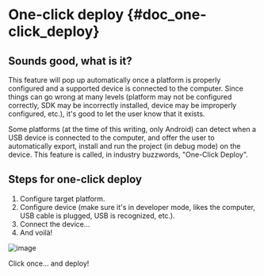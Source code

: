 One-click deploy {#doc_one-click_deploy}
================

Sounds good, what is it?
------------------------

This feature will pop up automatically once a platform is properly
configured and a supported device is connected to the computer. Since
things can go wrong at many levels (platform may not be configured
correctly, SDK may be incorrectly installed, device may be improperly
configured, etc.), it\'s good to let the user know that it exists.

Some platforms (at the time of this writing, only Android) can detect
when a USB device is connected to the computer, and offer the user to
automatically export, install and run the project (in debug mode) on the
device. This feature is called, in industry buzzwords, \"One-Click
Deploy\".

Steps for one-click deploy
--------------------------

1.  Configure target platform.
2.  Configure device (make sure it\'s in developer mode, likes the
    computer, USB cable is plugged, USB is recognized, etc.).
3.  Connect the device\...
4.  And voilà!

![image](img/oneclick.png)

Click once\... and deploy!
